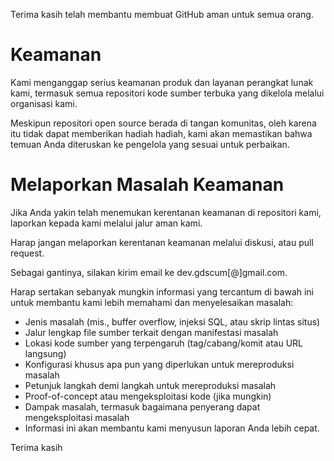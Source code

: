 Terima kasih telah membantu membuat GitHub aman untuk semua orang.

# Keamanan
Kami menganggap serius keamanan produk dan layanan perangkat lunak kami, termasuk semua repositori kode sumber terbuka yang dikelola melalui organisasi kami.

Meskipun repositori open source berada di tangan komunitas, oleh karena itu tidak dapat memberikan hadiah hadiah, kami akan memastikan bahwa temuan Anda diteruskan ke pengelola yang sesuai untuk perbaikan.

# Melaporkan Masalah Keamanan
Jika Anda yakin telah menemukan kerentanan keamanan di repositori kami, laporkan kepada kami melalui jalur aman kami.

Harap jangan melaporkan kerentanan keamanan melalui diskusi, atau pull request.

Sebagai gantinya, silakan kirim email ke dev.gdscum[@]gmail.com.

Harap sertakan sebanyak mungkin informasi yang tercantum di bawah ini untuk membantu kami lebih memahami dan menyelesaikan masalah:

- Jenis masalah (mis., buffer overflow, injeksi SQL, atau skrip lintas situs)
- Jalur lengkap file sumber terkait dengan manifestasi masalah
- Lokasi kode sumber yang terpengaruh (tag/cabang/komit atau URL langsung)
- Konfigurasi khusus apa pun yang diperlukan untuk mereproduksi masalah
- Petunjuk langkah demi langkah untuk mereproduksi masalah
- Proof-of-concept atau mengeksploitasi kode (jika mungkin)
- Dampak masalah, termasuk bagaimana penyerang dapat mengeksploitasi masalah
- Informasi ini akan membantu kami menyusun laporan Anda lebih cepat.

Terima kasih